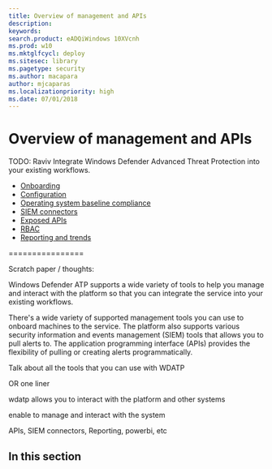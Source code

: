 ```yaml
---
title: Overview of management and APIs
description: 
keywords: 
search.product: eADQiWindows 10XVcnh
ms.prod: w10
ms.mktglfcycl: deploy
ms.sitesec: library
ms.pagetype: security
ms.author: macapara
author: mjcaparas
ms.localizationpriority: high
ms.date: 07/01/2018
---
```


# Overview of management and APIs 

TODO: Raviv
Integrate Windows Defender Advanced Threat Protection into your existing workflows.
- [Onboarding](https://docs.microsoft.com/en-us/windows/security/threat-protection/windows-defender-atp/onboard-configure-windows-defender-advanced-threat-protection)
- [Configuration](https://docs.microsoft.com/en-us/windows/security/threat-protection/windows-defender-atp/preferences-setup-windows-defender-advanced-threat-protection)
- [Operating system baseline compliance](https://docs.microsoft.com/windows/security/threat-protection/windows-defender-atp/secure-score-dashboard-windows-defender-advanced-threat-protection)
- [SIEM connectors](https://docs.microsoft.com/en-us/windows/security/threat-protection/windows-defender-atp/configure-siem-windows-defender-advanced-threat-protection) 
- [Exposed APIs](https://docs.microsoft.com/en-us/windows/security/threat-protection/windows-defender-atp/exposed-apis-windows-defender-advanced-threat-protection)
- [RBAC](https://docs.microsoft.com/en-us/windows/security/threat-protection/windows-defender-atp/rbac-windows-defender-advanced-threat-protection)
- [Reporting and trends](https://docs.microsoft.com/windows/security/threat-protection/windows-defender-atp/powerbi-reports-windows-defender-advanced-threat-protection)


================

Scratch paper / thoughts:

Windows Defender ATP supports a wide variety of tools to help you manage and interact with the platform so that you can integrate the service into your existing workflows.

There's a wide variety of supported management tools you can use to onboard machines to the service. The platform also supports various security information and events management (SIEM) tools that allows you to pull alerts to. The application programming interface (APIs) provides the flexibility of pulling or creating alerts programmatically. 


Talk about all the tools that you can use with WDATP 

OR one liner

wdatp allows you to interact with the platform and other systems

enable to manage and interact with the system

APIs, SIEM connectors, Reporting, powerbi, etc

## In this section 
